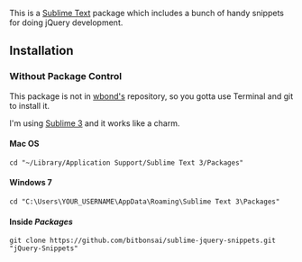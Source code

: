 This is a [Sublime Text][sublime] package which includes a bunch of handy snippets for doing jQuery development.

## Installation ##

### Without Package Control ###

This package is not in [wbond's][package_control] repository, so you gotta use Terminal and git to install it. 

I'm using [Sublime 3][sublime3] and it works like a charm.

#### Mac OS ####

    cd "~/Library/Application Support/Sublime Text 3/Packages"
    
#### Windows 7 ####
    
    cd "C:\Users\YOUR_USERNAME\AppData\Roaming\Sublime Text 3\Packages"
    
#### Inside _Packages_ ####
    
    git clone https://github.com/bitbonsai/sublime-jquery-snippets.git "jQuery-Snippets"


[sublime]: http://www.sublimetext.com/
[sublime3]: http://www.sublimetext.com/3
[package_control]: http://wbond.net/sublime_packages/package_control
